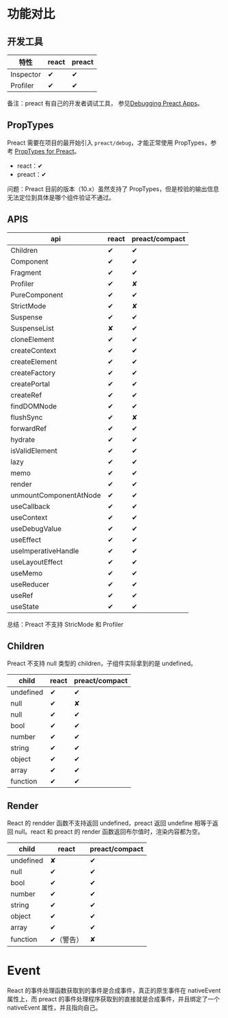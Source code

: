 # 功能对比

## 开发工具

| 特性| react | preact |
| --- | --- | --- |
| Inspector | ✔ | ✔ |
| Profiler | ✔ | ✔ |

备注：preact 有自己的开发者调试工具， 参见[Debugging Preact Apps](https://preactjs.com/guide/v10/debugging/)。

## PropTypes

Preact 需要在项目的最开始引入 `preact/debug`，才能正常使用 PropTypes，参考 [PropTypes for Preact](https://github.com/preactjs/preact/issues/902#issuecomment-469626883)。

- react：✔
- preact：✔

问题：Preact 目前的版本（10.x）虽然支持了 PropTypes，但是校验的输出信息无法定位到具体是哪个组件验证不通过。

## APIS

| api | react | preact/compact
| --- | --- | --- |
| Children | ✔ | ✔ |
| Component | ✔ | ✔ |
| Fragment | ✔ | ✔ |
| Profiler | ✔ | ✘ |
| PureComponent | ✔ | ✔ |
| StrictMode | ✔ | ✘ |
| Suspense | ✔ | ✔ |
| SuspenseList | ✘ | ✔ |
| cloneElement | ✔ | ✔ |
| createContext | ✔ | ✔ |
| createElement | ✔ | ✔ |
| createFactory | ✔ | ✔ |
| createPortal | ✔ | ✔ |
| createRef | ✔ | ✔ |
| findDOMNode | ✔ | ✔ |
| flushSync | ✔ | ✘ |
| forwardRef | ✔ | ✔ |
| hydrate | ✔ | ✔ |
| isValidElement | ✔ | ✔ |
| lazy | ✔ | ✔ |
| memo | ✔ | ✔ |
| render | ✔ | ✔ |
| unmountComponentAtNode | ✔ | ✔ |
| useCallback | ✔ | ✔ |
| useContext | ✔ | ✔ |
| useDebugValue | ✔ | ✔ |
| useEffect | ✔ | ✔ |
| useImperativeHandle | ✔ | ✔ |
| useLayoutEffect | ✔ | ✔ |
| useMemo | ✔ | ✔ |
| useReducer | ✔ | ✔ |
| useRef | ✔ | ✔ |
| useState | ✔ | ✔ |

总结：Preact 不支持 StricMode 和 Profiler

## Children

Preact 不支持 null 类型的 children，子组件实际拿到的是 undefined。

| child | react | preact/compact
| --- | --- | --- |
| undefined | ✔ | ✔ |
| null | ✔ | ✘ |
| null | ✔ | ✔ |
| bool | ✔ | ✔ |
| number | ✔ | ✔ |
| string | ✔ | ✔ |
| object | ✔ | ✔ |
| array | ✔ | ✔ |
| function | ✔ | ✔ |

## Render

React 的 rendder 函数不支持返回 undefined，preact 返回 undefine 相等于返回 null。react 和 preact 的 render 函数返回布尔值时，渲染内容都为空。

| child | react | preact/compact
| --- | --- | --- |
| undefined | ✘ | ✔ |
| null | ✔ | ✔ |
| bool | ✔ | ✔ |
| number | ✔ | ✔ |
| string | ✔ | ✔ |
| object | ✔ | ✔ |
| array | ✔ | ✔ |
| function | ✔（警告） | ✘ |

# Event

React 的事件处理函数获取到的事件是合成事件，真正的原生事件在 nativeEvent 属性上，而 preact 的事件处理程序获取到的直接就是合成事件，并且绑定了一个 nativeEvent 属性，并且指向自己。
